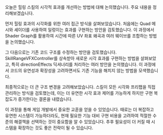 오늘은 힐링 스킬의 시각적 효과를 개선하는 방법에 대해 논의했습니다. 주요 내용을 정리해보겠습니다.

먼저 힐링 효과의 시각화를 위한 여러 접근 방식을 살펴보았습니다. 처음에는 Quad 메시와 셰이더를 사용하여 일렁이는 효과를 구현하는 방안을 검토했습니다. 이 과정에서 Shader Graph를 활용하여 시간에 따른 UV 좌표 왜곡과 여러 웨이브를 조합하는 방법을 논의했습니다.

그 다음으로는 기존 코드 구조를 수정하는 방안을 검토했습니다. SkillRangeVFXController를 상속받아 새로운 시각 효과를 구현하는 방법을 살펴보았고, 특히 directionEffects 딕셔너리를 처리하는 여러 방안을 논의했습니다. 이 과정에서 코드의 유연성과 확장성을 고려하면서도 기존 기능을 해치지 않는 방법을 모색했습니다.

최종적으로는 더 큰 구조 변경을 고려해보았습니다. 스킬이 모든 시각화 프리팹을 직접 관리하는 방식을 검토했는데, 이는 더 유연한 시각 효과 제어를 가능하게 하지만 구현 복잡도가 증가한다는 결론을 내렸습니다.

이 과정을 통해 게임 개발에서 중요한 교훈을 얻을 수 있었습니다. 때로는 더 복잡하고 유연한 시스템이 가능하더라도, 현재 필요한 기능 대비 구현 비용을 고려하여 적절한 수준의 해결책을 선택하는 것이 중요함을 알 수 있었습니다. 추후 필요성이 더 커질 때 시스템을 확장하는 것도 좋은 전략이 될 수 있습니다.
